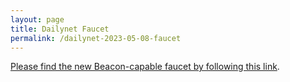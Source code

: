 ```yaml
---
layout: page
title: Dailynet Faucet
permalink: /dailynet-2023-05-08-faucet
---
```


[Please find the new Beacon-capable faucet by following this link](https://faucet.dailynet-2023-05-08.teztnets.xyz).
